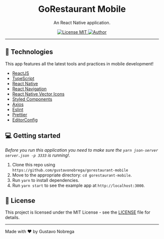 <h1 align="center">
  <br>
    GoRestaurant Mobile
  <br>
</h1>

<p align="center">An React Native application.</p>

<p align="center">
  <a href="https://opensource.org/licenses/MIT">
    <img src="https://img.shields.io/badge/license-MIT-red" alt="License MIT">
  </a>
    <a href="https://github.com/gustavonobrega">
    <img src="https://img.shields.io/badge/author-gustavonobrega-red" alt="Author">
  </a>
</p>

<hr />

## 🚀 Technologies

This app features all the latest tools and practices in mobile development!

- [ReactJS](https://reactjs.org/)
- [TypeScript](https://www.typescriptlang.org/)
- [React Native](https://reactnative.dev/)
- [React Navigation](https://reactnavigation.org/)
- [React Native Vector Icons](https://github.com/oblador/react-native-vector-icons)
- [Styled Components](https://styled-components.com/)
- [Axios](https://github.com/axios/axios)
- [Eslint](https://eslint.org/)
- [Prettier](https://prettier.io/)
- [EditorConfig](https://editorconfig.org/)

## 💻  Getting started

_Before you run this application you need to make sure the `yarn json-server server.json -p 3333` is running!_.

1. Clone this repo using `https://github.com/gustavonobrega/gorestaurant-mobile`
2. Move to the appropriate directory: `cd gorestaurant-mobile`.<br />
3. Run `yarn` to install dependencies.<br />
4. Run `yarn start` to see the example app at `http://localhost:3000`.

## 📝 License

This project is licensed under the MIT License - see the [LICENSE](LICENSE) file for details.

---

Made with ♥  by Gustavo Nobrega
